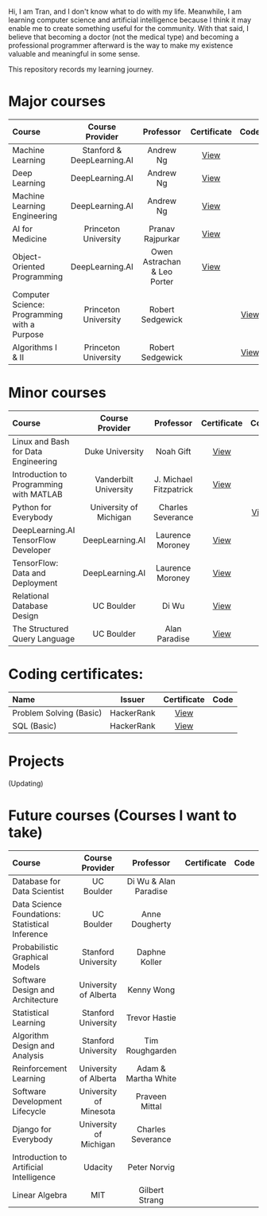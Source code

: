 Hi, I am Tran, and I don't know what to do with my life. Meanwhile, I am learning computer science and artificial intelligence because I think it may enable me to create something useful for the community. With that said, I believe that becoming a doctor (not the medical type) and becoming a professional programmer afterward is the way to make my existence valuable and meaningful in some sense.  

This repository records my learning journey. 

# Major courses

| Course                                        | Course Provider                    | Professor                     |Certificate     | Code            | Grade |
| :---                                          |    :----:                   |         :---:                 |  :---:         |           :---: | ---:  | 
| Machine Learning                              | Stanford & DeepLearning.AI  | Andrew Ng                     |  [View](https://www.coursera.org/account/accomplishments/specialization/certificate/QWATSCWEZND8)              |                 |  100.00%|
| Deep Learning                                 | DeepLearning.AI             | Andrew Ng                     |  [View](https://www.coursera.org/account/accomplishments/specialization/certificate/BX5PVVHUJJKW)              |                 |  96.69% |
| Machine Learning Engineering                  | DeepLearning.AI             | Andrew Ng                     |  [View](https://www.coursera.org/account/accomplishments/specialization/certificate/539JG4T2RW6E)              |                 |  99.50% |
| AI for Medicine                               | Princeton University        | Pranav Rajpurkar              |  [View](https://www.coursera.org/account/accomplishments/specialization/certificate/5YTXEMQSTBYR)              |                 |  98.11% |
| Object-Oriented Programming                   | DeepLearning.AI             | Owen Astrachan & Leo Porter   |  [View](https://www.coursera.org/account/accomplishments/specialization/certificate/EFGQH7E4YMCW)              |                 | 94.90%  | 
| Computer Science: Programming with a Purpose  | Princeton University        | Robert Sedgewick              |                |  [View](https://github.com/DeCuuTranVo/Computer-science-Programming-with-a-purpose-Princeton-Coursera)               |  96.43%| 
| Algorithms I & II                             | Princeton University        | Robert Sedgewick              |                |  [View](https://github.com/DeCuuTranVo/Algorithms-Princeton-Coursera)               | 96.70% |

# Minor courses
| Course                                             | Course Provider                    | Professor                     |Certificate     | Code            | Grade |
| :---                                               |    :----:                   |         :---:                 |  :---:         |           :---: | ---:  |
| Linux and Bash for Data Engineering                | Duke University             | Noah Gift                     |[View](https://www.coursera.org/account/accomplishments/certificate/3G8UQD4YZWNY)                |                 | 100%   |
| Introduction to Programming with MATLAB            | Vanderbilt University       | J. Michael Fitzpatrick        |[View](https://www.coursera.org/account/accomplishments/certificate/ZXPKJMQ7DW9U)                |                 | 98.80% |
| Python for Everybody                               | University of Michigan      | Charles Severance             |                |[View](https://github.com/DeCuuTranVo/Python-for-Everybody)                 |  |
| DeepLearning.AI TensorFlow Developer               | DeepLearning.AI             | Laurence Moroney  |[View](https://www.coursera.org/account/accomplishments/specialization/certificate/EJEU8HKZN2WX) |                 | 98.97% |
| TensorFlow: Data and Deployment                    | DeepLearning.AI             | Laurence Moroney  |[View](https://www.coursera.org/account/accomplishments/specialization/certificate/4A2RZN9ZHCWL) |                 | 96.96% |
| Relational Database Design                         | UC Boulder                  | Di Wu             |[View](https://www.coursera.org/account/accomplishments/certificate/SYZXXA45VQNG) |                 | 100.00% |
| The Structured Query Language                      | UC Boulder                  | Alan Paradise     |[View](https://www.coursera.org/account/accomplishments/certificate/RLQCZCHKES7M) |                 | 100.00% |

# Coding certificates:
| Name                                          | Issuer                      |       Certificate     | Code            |
| :---                                          |    :----:                   |         :---:         |            ---: |
| Problem Solving (Basic)                       | HackerRank                  |[View](https://www.hackerrank.com/certificates/9610c8c4c897)|                 |
| SQL (Basic)                                   | HackerRank                  |[View](https://www.hackerrank.com/certificates/41c1c938c92d)|                 |

# Projects
(Updating)

# Future courses (Courses I want to take)
| Course                                             | Course Provider                    | Professor                     |Certificate     | Code            |
| :---                                               |    :----:                   |         :---:                 |  :---:         |            ---: |
| Database for Data Scientist                        | UC Boulder                  | Di Wu & Alan Paradise         |                |                 |
| Data Science Foundations: Statistical Inference    | UC Boulder                  | Anne Dougherty                |                |                 |
| Probabilistic Graphical Models                     | Stanford University         | Daphne Koller                 |                |                 |
| Software Design and Architecture                   | University of Alberta       | Kenny Wong                    |                |                 |
| Statistical Learning                               | Stanford University         | Trevor Hastie                 |                |                 |
| Algorithm Design and Analysis                      | Stanford University         | Tim Roughgarden               |                |                 |
| Reinforcement Learning                             | University of Alberta       | Adam & Martha White           |                |                 |
| Software Development Lifecycle                     | University of Minesota      | Praveen Mittal                |                |                 |
| Django for Everybody                               | University of Michigan      | Charles Severance             |                |                 |
| Introduction to Artificial Intelligence            | Udacity                     | Peter Norvig                  |                |                 |
| Linear Algebra                                     | MIT                         | Gilbert Strang                |                |                 |
